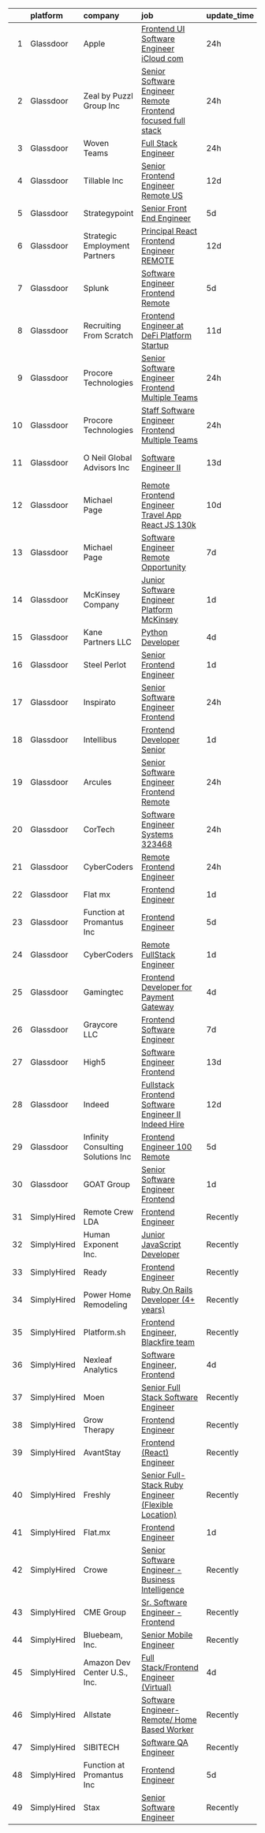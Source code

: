 

|    | platform    | company                            | job                                                                                                                                                                                                                                                                                                                                                                                                                                                                                                                                                                                                                                                                                                                                                                                                                                                                                                                                                                                                                                                                                                                                                                                                                                                                                                                                                                                                                                                                        | update_time   | location          |
|---:|:------------|:-----------------------------------|:---------------------------------------------------------------------------------------------------------------------------------------------------------------------------------------------------------------------------------------------------------------------------------------------------------------------------------------------------------------------------------------------------------------------------------------------------------------------------------------------------------------------------------------------------------------------------------------------------------------------------------------------------------------------------------------------------------------------------------------------------------------------------------------------------------------------------------------------------------------------------------------------------------------------------------------------------------------------------------------------------------------------------------------------------------------------------------------------------------------------------------------------------------------------------------------------------------------------------------------------------------------------------------------------------------------------------------------------------------------------------------------------------------------------------------------------------------------------------|:--------------|:------------------|
|  1 | Glassdoor   | Apple                              | [Frontend UI Software Engineer   iCloud com  ](https://www.glassdoor.com/partner/jobListing.htm?pos=104&ao=1110586&s=58&guid=00000181f65c371788b1654e4af0c3dd&src=GD_JOB_AD&t=SR&vt=w&cs=1_43de8c0c&cb=1657695647842&jobListingId=1008001513383&cpc=C4A69CCDBB3B9599&jrtk=3-0-1g7r5odq9i6gj801-1g7r5odqrghp1800-290d4f6c1a56f8ab--6NYlbfkN0BvKrLyj5gPmtZO9T8euul8TCxuuKNOtzRJOomxnwSEodTz2Bc-sPZlADHp0xxmf8XnzyEWUDPzxOeJQ_bMIFtkYaKArRaxpECet1GnR_-1rqWfjn5kpFXR_75PLGZ7IqJuiqh14gaDvA7ukBsd7UlTmQVJ0nOS4uOaF5xZXpvPYuG6v5jcVfWzx70NUeG2M4-EBxOhxcHl-t0Yup2yrblbWqSH70eZzfNSXa2vvuQMAGhA0gX0hkmvCKvWYExz_JgUE9_ohnxXX_LeVj7LqP0DfOfsWsHlo_IvdAWL6vGI_sI_G_tcckSHmkv1ZZ7YatsbIK-sUFke0Z-g3IhhBp6mEVuY8vW_iSGXi7SEYTNdznbtR1Y04wOm8CO_Z7fYXvhJGv3egnnlqaBYeN21vU58CosgOqX3P_o37Ll4XSXcmwlT6YBqltNG7OGm-gsi4V2V0ZODAiIeGK2IIolst2NXgIRKh6r9Rj-i0TjarWhU8cmuJGqHQG8i_0hRYrp3GwgXum-jQJuuhZ20EWesratT-2SmGIuK6IkXkYF_mwaSDSNCLey2Ucw2SXG4PPXdVYN1HCVi7dv2D0fhW3dQOqnzyotxNnKre2R2xHAK0g2R0a6ceeI-p1vLvoGAlwcggZHMtSDxaZVC8C9Y9J79zeZuvpwz296ruUmqgAt6hsTMETst56oyo7vNmrEh25KMixtH208JzA9VG1Y3faIi3hNX2F7F6el7Sst7kVMpNyf_iBLhTXGtoJ6aBFWd_ZmIi_x-O3N1HH5xBhdgTjtVCvCa8kFW_GtwvfSqV5byPVFnLE1ENZWU4WUf3krpKerTumvzop9y6bGeCWq7x1JEUkNWc6PjkAVvYOBo5LdCvvnAfQ4MB4X6GlsTVeBjmf2BOypTqsNP9qc4QRJwqNXCEiJW8LHwQF_VrK3bqBDb9-dFpK_0ohg3crc9--RfG-rvXTT1f2EgIyJJPw0s3cm88edPO2eBi4Y4UMg3M3u3bn9IqQ%3D%3D)                                                                             | 24h           | Austin, TX        |
|  2 | Glassdoor   | Zeal by Puzzl Group Inc            | [Senior Software Engineer Remote   Frontend focused  full stack ](https://www.glassdoor.com/partner/jobListing.htm?pos=122&ao=1136043&s=58&guid=00000181f65c371788b1654e4af0c3dd&src=GD_JOB_AD&t=SR&vt=w&cs=1_cc0b3567&cb=1657695647844&jobListingId=1008001022166&jrtk=3-0-1g7r5odq9i6gj801-1g7r5odqrghp1800-db14a0f433705790-)                                                                                                                                                                                                                                                                                                                                                                                                                                                                                                                                                                                                                                                                                                                                                                                                                                                                                                                                                                                                                                                                                                                                           | 24h           | San Francisco, CA |
|  3 | Glassdoor   | Woven Teams                        | [Full Stack Engineer](https://www.glassdoor.com/partner/jobListing.htm?pos=117&ao=1136043&s=58&guid=00000181f65c371788b1654e4af0c3dd&src=GD_JOB_AD&t=SR&vt=w&cs=1_17ca9970&cb=1657695647844&jobListingId=1007999476693&jrtk=3-0-1g7r5odq9i6gj801-1g7r5odqrghp1800-0dfcf67814df2a58-)                                                                                                                                                                                                                                                                                                                                                                                                                                                                                                                                                                                                                                                                                                                                                                                                                                                                                                                                                                                                                                                                                                                                                                                       | 24h           | Remote            |
|  4 | Glassdoor   | Tillable  Inc                      | [Senior Frontend Engineer  Remote US ](https://www.glassdoor.com/partner/jobListing.htm?pos=126&ao=1136043&s=58&guid=00000181f65c371788b1654e4af0c3dd&src=GD_JOB_AD&t=SR&vt=w&cs=1_17a7bc71&cb=1657695647845&jobListingId=1007972975566&jrtk=3-0-1g7r5odq9i6gj801-1g7r5odqrghp1800-f4c89152bd13483e-)                                                                                                                                                                                                                                                                                                                                                                                                                                                                                                                                                                                                                                                                                                                                                                                                                                                                                                                                                                                                                                                                                                                                                                      | 12d           | Chicago, IL       |
|  5 | Glassdoor   | Strategypoint                      | [Senior Front End Engineer](https://www.glassdoor.com/partner/jobListing.htm?pos=103&ao=1110586&s=58&guid=00000181f65c371788b1654e4af0c3dd&src=GD_JOB_AD&t=SR&vt=w&ea=1&cs=1_67616efa&cb=1657695647843&jobListingId=1007990760511&cpc=654405A9B1E0A9F5&jrtk=3-0-1g7r5odq9i6gj801-1g7r5odqrghp1800-2eb1f9986d32a8d3--6NYlbfkN0DdX1mfY0NdE8EPArwFPFtjMkIEdXeK7g4H_lDURVdYTV-b0_V6NfPTfDiH6uWv4SkxgXXY2aWhKYiSG0TVDcdQOFtMjvzLSGkVpvmqWdCwIZ1Di2ANVYkrpPtY9h3fSfbb2SLsvKU9pBqMRg0B2nZIaFcdYhGD4xhfZrtA7vpqGeAYUBV8DbFt46wNBurihXTFFuCf6VJl6f9iTU96ULcRVWh49Nkow3Z7YuoclTEkX_YMejP_qx6AMmoseGeTnA3o9nayPyknC7t2dqv7clWkGuDv5wU9BT7o6fpXU53XvazqCxtd5Vikz83DCHc82J6x2ha3PdVlGxoO1ke0zp8da6jwcUyoU35kkdcslPzBfcKjv5YrNOwHYtfAxy9eAZDC2FWYGvZc_mUb_sPPJCUNy4iG4DtjneBqypAaGmikPO96sYGw49vYxYLXM62nbMi0kYeyj5X2H-sh1qLXPhzegrMR8rtSjwkFe6013uW5RPprH1uUMmQgBLp5zSShzFM%3D)                                                                                                                                                                                                                                                                                                                                                                                                                                                                                                                                                                                                         | 5d            | Remote            |
|  6 | Glassdoor   | Strategic Employment Partners      | [Principal React Frontend Engineer  REMOTE ](https://www.glassdoor.com/partner/jobListing.htm?pos=108&ao=1110586&s=58&guid=00000181f65c371788b1654e4af0c3dd&src=GD_JOB_AD&t=SR&vt=w&ea=1&cs=1_2ffae547&cb=1657695647843&jobListingId=1007973389263&cpc=C891152315FA1AD8&jrtk=3-0-1g7r5odq9i6gj801-1g7r5odqrghp1800-5febf801c7b80555--6NYlbfkN0AKWvSE4sqLrvmChH3oy7SyLhGz62xmrQXLRHvtrs5R_U0uiG07NH3NhK1pWN3W3QFk2GV28uOC3VX1ZVFkmFGWVj1-ifSTihKm51bfuWJhOZM-vGTUfHAEUJF4TC34tZKZozEV0IB-5bx1a0KdrikA4nfPAS7lpR_jtM8rSWRe3_t4I0XetTyYj0JkVtNE3QQBXQF4mJQnF8Nwr8IioE2_fjypU2zHADm3cvhgAukreMPze1L-3KXjLleudwMGj1oTnztgDMAgQg1T1g5FtxZtRetRIL0-IeM0Yy2gjKt4YzYM6I48gADm7GxDBkt-e6aGuhp0_j8Wa-rXPSaalNjGhfZMKy2EjslX42iHXyIqmC3ugdjWpmO_CXiOYNvo9MVLvAe6334DJwX9I3rS6d5k-6o9jreCKYEYcatuHShEzfsBS2Zn3N54vNcMU3JzLi9tY93z1_rUptZ1GvfaOYnGFEgnr9msAIPv0FxaKyaDKL3V6LxbN90pvpFe4pyPY6v45pGaQLhJimht4iIZwRc6)                                                                                                                                                                                                                                                                                                                                                                                                                                                                                                                                                                      | 12d           | Remote            |
|  7 | Glassdoor   | Splunk                             | [Software Engineer  Frontend  Remote ](https://www.glassdoor.com/partner/jobListing.htm?pos=120&ao=1136043&s=58&guid=00000181f65c371788b1654e4af0c3dd&src=GD_JOB_AD&t=SR&vt=w&cs=1_b7e48c71&cb=1657695647844&jobListingId=1007991439022&jrtk=3-0-1g7r5odq9i6gj801-1g7r5odqrghp1800-1c4bb12bfa3b5574-)                                                                                                                                                                                                                                                                                                                                                                                                                                                                                                                                                                                                                                                                                                                                                                                                                                                                                                                                                                                                                                                                                                                                                                      | 5d            | San Jose, CA      |
|  8 | Glassdoor   | Recruiting From Scratch            | [Frontend Engineer at DeFi Platform Startup](https://www.glassdoor.com/partner/jobListing.htm?pos=125&ao=1136043&s=58&guid=00000181f65c371788b1654e4af0c3dd&src=GD_JOB_AD&t=SR&vt=w&ea=1&cs=1_23e5260a&cb=1657695647845&jobListingId=1007977653670&jrtk=3-0-1g7r5odq9i6gj801-1g7r5odqrghp1800-bef6a4699a212baf-)                                                                                                                                                                                                                                                                                                                                                                                                                                                                                                                                                                                                                                                                                                                                                                                                                                                                                                                                                                                                                                                                                                                                                           | 11d           | Chicago, IL       |
|  9 | Glassdoor   | Procore Technologies               | [Senior Software Engineer  Frontend  Multiple Teams ](https://www.glassdoor.com/partner/jobListing.htm?pos=123&ao=1136043&s=58&guid=00000181f65c371788b1654e4af0c3dd&src=GD_JOB_AD&t=SR&vt=w&cs=1_bced17f4&cb=1657695647844&jobListingId=1008001641521&jrtk=3-0-1g7r5odq9i6gj801-1g7r5odqrghp1800-72f5370ed8cdc842-)                                                                                                                                                                                                                                                                                                                                                                                                                                                                                                                                                                                                                                                                                                                                                                                                                                                                                                                                                                                                                                                                                                                                                       | 24h           | Myrtle Point, OR  |
| 10 | Glassdoor   | Procore Technologies               | [Staff Software Engineer  Frontend  Multiple Teams ](https://www.glassdoor.com/partner/jobListing.htm?pos=118&ao=1136043&s=58&guid=00000181f65c371788b1654e4af0c3dd&src=GD_JOB_AD&t=SR&vt=w&cs=1_47503b2a&cb=1657695647844&jobListingId=1008001641765&jrtk=3-0-1g7r5odq9i6gj801-1g7r5odqrghp1800-d6751fe40f1e1aa0-)                                                                                                                                                                                                                                                                                                                                                                                                                                                                                                                                                                                                                                                                                                                                                                                                                                                                                                                                                                                                                                                                                                                                                        | 24h           | Myrtle Point, OR  |
| 11 | Glassdoor   | O Neil Global Advisors  Inc        | [Software Engineer II](https://www.glassdoor.com/partner/jobListing.htm?pos=102&ao=1110586&s=58&guid=00000181f65c371788b1654e4af0c3dd&src=GD_JOB_AD&t=SR&vt=w&cs=1_f8c8e95c&cb=1657695647842&jobListingId=1007971017772&cpc=ACBF47B84C432121&jrtk=3-0-1g7r5odq9i6gj801-1g7r5odqrghp1800-416567280e7a40ef--6NYlbfkN0BPRp5ljO1pdajOFmr7nwJ4KTDI_QQma5YWAOGfYtS-fQJfThGLSNgSUnQXTglJJra2V3OEaMxIPOUhTm16furSlcFG4xJwKcvL52s0yZgPfwGi6nY1YFjZSVPPlYH7iqBd69vIbIXMvwza3Wii6kZoh1V4miimDZA7U1gCCMOInFT-T33NItfRJaix71_hzFTsrZTi9VVOZeoTrrJQ5ORuogvDfkk_UkfyvIHMjGrIFf3cPXPCFb6Hh1Mz8DGXTakEkLEi1sbIv1C1cp6vXiR7ID0pjpWOHNj3eKKp5d-nQB4N9xtWiAjHm84JlsOvyRHC73MQL-nLg3ki8RrharOIKF5DpJqVAMk0-AILp6YoA2EqVvDBuKmQzD5n--tY6zo88IhB_-NtdZcW7kVe4i8lGDhKEMZnjXAiE6ILC9niWiPKFdWKCJuk7apIxoNgBArqRjGLnwuy2AM7BJhd0q1paJYgQQSj2L8RxwITMjnZu5ICS8fGj_Ue4-ABXZR2CYfCH0Wijvhc-0gn91MZD5smszZ3WAKDZisgkwUE9obZGwdq1KnD6tj7FbeJKkrFfl26AEMXt1b-8eX9Z6TPuXrkcJUkcowQ5T9xAORvII5AbnWkHIDYaVVkIQhZqecynbej7cEphUnwyg%3D%3D)                                                                                                                                                                                                                                                                                                                                                                                                                                                                     | 13d           | Los Angeles, CA   |
| 12 | Glassdoor   | Michael Page                       | [Remote Frontend Engineer   Travel App   React JS    130k](https://www.glassdoor.com/partner/jobListing.htm?pos=109&ao=1110586&s=58&guid=00000181f65c371788b1654e4af0c3dd&src=GD_JOB_AD&t=SR&vt=w&cs=1_2b98ec94&cb=1657695647843&jobListingId=1007978392618&cpc=F4EED0218A761C36&jrtk=3-0-1g7r5odq9i6gj801-1g7r5odqrghp1800-259e370233ad0c53--6NYlbfkN0BR3ykMnr3Vw97HK5IC0i9Uo32NXohanwqRY-CI8z69bl4xOa6Yve6w6NlWd53uNOc4yNQxHyE30jHKcHI8T2EoxYr_1xzlVxYFKGPeZ7P2kwzFHH_R28KiLeWpIq5hzB_iUWWVkwtAv7xBrTIjmRzAN6bb0aNvBZYfVhEs9EE9mw4Gi64slSfv7IGy_iIf9XeRBqMoq64aD3lpjc4QiJySav14-DeBgCvYjFs6vNkUSETgWu0K-mF43yeFclcweDUE4hOcr5hC5_jyg6TwPBePlVoUDSkzh4566D3Uu1zKc6F8RVG9OwxaCRB4Z5c58Ukv0stHAizKbPVUr26TzeqFRRam5nNtHy1qeDQMURz86d0k3ShaatgiUw6SDLIhtCdD0Lts0F1WK71SNAST0WIDki89hQu_c7bpMr53hi0eE1rkotbhhf-2eAUueKKbqafk_CbM06lb5zrjI4iay50FnlA6vrJTIxvrxj_ZaiYa9YSbT0orLZFdXOj7ET_oDdwiZIvc_1sSsAUb0Rjebty2Q04_DXn88aEE1cIXOG-DFgOVz_geNH8kdR1iQZExT6MKbkXAFLD14Mgnv8g8svQvJaUIfhXWrCq647BUhSGQIJ_EFc2cOcwhHLITLAtrRmfYI7KJNJzjPrxK9ZPqfziQ_11cGV8mLxZl-YRCNblyAUFecBaKrpbi39nvrbulTtZxx3oeJ4XlBpfzvRvzeSlLxv2PS8Rk6-sD-b07l6QGdipfO4ogADAo07TFx3TwVWXqkcF8LC2Q6rKZ7pu-hydLqoDWKAwd1fBr0oH6K7AtfsrHBNpK5SBjZ0ifmjvTSb9xBu3ELFrvYP5qZmvA0AOIwVJqSfBr9fHVyVvCt2jioKRB-_IJzSoSDHom-8p0M96xu0Tih-76dh1aFMxW2VKF2yIED1NqxRlfHS78PRGw5Jf8bxQtHqQNfNANHQBCpdggo_yZmqDPJjYVwt74HhXwnRtcON_TcmgSP66Welc38XR_nWcL1_9tIoXnY6-vTQQXBtfmHIv9rP8djq4o4So0xhlfZ5-kYM04Qp-egp457g%3D%3D) | 10d           | Providence, RI    |
| 13 | Glassdoor   | Michael Page                       | [Software Engineer   Remote Opportunity](https://www.glassdoor.com/partner/jobListing.htm?pos=111&ao=1110586&s=58&guid=00000181f65c371788b1654e4af0c3dd&src=GD_JOB_AD&t=SR&vt=w&cs=1_e806c96c&cb=1657695647843&jobListingId=1007986062262&cpc=FA84DF7EA1EC2398&jrtk=3-0-1g7r5odq9i6gj801-1g7r5odqrghp1800-ea10f35f599ae77f--6NYlbfkN0BR3ykMnr3Vw97HK5IC0i9Uo32NXohanwqRY-CI8z69bl4xOa6Yve6w6NlWd53uNOeIneAtoURRfb4uGJF2O5KlM4_DOoGWT1e2FyXynSftl7asy3eonWVaWGhdInZ-RiSCVHUsrAm0gnNchhvE0OeGCnsei-Ln0WrM4ZpvwhyUiu1_A83woA7zL8TgTcvpAYMIZqdJziRrSIbG_Z9TV72gqGBqR-us3g41fsrU8l2YoOmYUm3WG6BAnHzKePfPrkg9kXXPPc1AIHghaVsDnJ1r6LkSin6PrQOzaZ9wILhTBZgC0FcxGK_dC-2oCwBKkW6XWNggc_lYrFsH86yAQhykMfiaIC9n-91MJ3mGEKQUOvxyf4dI2pAGgnDpHsyGyQVHP_Kca3o12HZfnbFmMAHW-UQdOJhWhlOrOIntqgfPPcvY3RpHNfxTkV8q3mz3UJK8D4eO0Z_-svto3LqEjn5OCjITHjPRIS71MAA2eQKfatujJtzRY-scKgRZ6NAjH_coXtR3HS5ug6naNMutZvK3EsPKpHmKSw275P9nJjFpyDopEbJX_z4lHUePqlXJayxDluxhnZj7ax5jm326ky9N0yAWxEGgA5UZ6yS9KODnQ1c1jOGp6tysndueWbpa_5Arh5NY2P5GkrYm_Y_jDUh4jQ5okqH73URhSgP0z_GJrx7hc785AYhELBOv2wJQKmXe3SChuouMmO5fhNlNysyPgf-LcwkKxVzZUQhrx9b9QFoSv4SE8WksKYX1uONoK-izi_nuYc2vUmQ7qMOyhAEXb6DwE_qPwtITtF8T1RE1Ud0WWe86eLYBHRb5C3cOGnuTD_Bqcsxg-cEhV4SsD8DPx8WZ4vmAIKfeberusZd3Li3h_lba2dgjVU5crci2gxM6wcI_7hP5ZtksdWTuYcK6N47BZiiXDsJv78A1zYy9Fb64lE9bhnQmDoX8v9GiXMqgFq84gDOmnNK5hSJ21oE4hfbEoW2iTovjgy-TILdrxm0lb-DPmUtqULgzvhRppXX2dz-tjYrKaCn2S17rnMLyEKC7H3ueKZCFn6LYZEwZVgbRUNnAab7R)               | 7d            | Chicago, IL       |
| 14 | Glassdoor   | McKinsey   Company                 | [Junior Software Engineer   Platform McKinsey](https://www.glassdoor.com/partner/jobListing.htm?pos=127&ao=1136043&s=58&guid=00000181f65c371788b1654e4af0c3dd&src=GD_JOB_AD&t=SR&vt=w&cs=1_df7ef917&cb=1657695647845&jobListingId=1007997216780&jrtk=3-0-1g7r5odq9i6gj801-1g7r5odqrghp1800-b96a5bbe181def4c-)                                                                                                                                                                                                                                                                                                                                                                                                                                                                                                                                                                                                                                                                                                                                                                                                                                                                                                                                                                                                                                                                                                                                                              | 1d            | Atlanta, GA       |
| 15 | Glassdoor   | Kane Partners LLC                  | [Python Developer](https://www.glassdoor.com/partner/jobListing.htm?pos=110&ao=1110586&s=58&guid=00000181f65c371788b1654e4af0c3dd&src=GD_JOB_AD&t=SR&vt=w&ea=1&cs=1_7a95f624&cb=1657695647844&jobListingId=1007993368234&cpc=9C2286EA3771AAF6&jrtk=3-0-1g7r5odq9i6gj801-1g7r5odqrghp1800-eea252d82f3e8bda--6NYlbfkN0Cqv0TaXB1315BlNYUUsQBwFmZaS8YmtZW0EaZAmkSQkJ5I0UANbPCxF2LJX3W6gVGypch2yD8ra1KLLq19Y_8hECN32JvxrkqQFnHxLEA6EJnULaqvrXQoY20ELyc5zD9JnDqa5nGIq9uTaunV2FjWbSErORqFaN2IhA5D1lgJ47T0awCTqJ7QGHlqSSezluDZQTO6c-4AiT3idXq1FN5qyKwkFuPi16LOwV-E3svZ9630YuY6H8n2MZMeDZwLYz2vlCGnmBm8Oki9ZhzzMNhJEnAM_lKRA_y0VdQ8FxbMzzDAh_xvz5yiUyRWElPSloApR6SlglzxBzJv_Hewysd2K6rKgz4fR8uzUrGK2ef2U0zfdKI7NpzPSSvYUtS8M08djWkdYg090--WOsQgQmTlznwsS13qimpSxK8cktMSkdbCOE7RlJXf_kC3mLSY9kRXmCicE5x0mukfEMhEFZJyzmuXpIWYzjnuzXS9MEg2GjcIynF-LRziKKUvSvTSyUXzkFsYF9xrDw%3D%3D)                                                                                                                                                                                                                                                                                                                                                                                                                                                                                                                                                                                                    | 4d            | Remote            |
| 16 | Glassdoor   | Steel Perlot                       | [Senior Frontend Engineer](https://www.glassdoor.com/partner/jobListing.htm?pos=130&ao=1136043&s=58&guid=00000181f65c371788b1654e4af0c3dd&src=GD_JOB_AD&t=SR&vt=w&ea=1&cs=1_e49eeaae&cb=1657695647845&jobListingId=1007997844841&jrtk=3-0-1g7r5odq9i6gj801-1g7r5odqrghp1800-4c0cb2016bc884cd-)                                                                                                                                                                                                                                                                                                                                                                                                                                                                                                                                                                                                                                                                                                                                                                                                                                                                                                                                                                                                                                                                                                                                                                             | 1d            | Los Angeles, CA   |
| 17 | Glassdoor   | Inspirato                          | [Senior Software Engineer  Frontend](https://www.glassdoor.com/partner/jobListing.htm?pos=119&ao=1136043&s=58&guid=00000181f65c371788b1654e4af0c3dd&src=GD_JOB_AD&t=SR&vt=w&cs=1_3a821434&cb=1657695647844&jobListingId=1008001502340&jrtk=3-0-1g7r5odq9i6gj801-1g7r5odqrghp1800-822233abcc45beeb-)                                                                                                                                                                                                                                                                                                                                                                                                                                                                                                                                                                                                                                                                                                                                                                                                                                                                                                                                                                                                                                                                                                                                                                        | 24h           | Remote            |
| 18 | Glassdoor   | Intellibus                         | [Frontend Developer  Senior ](https://www.glassdoor.com/partner/jobListing.htm?pos=128&ao=1136043&s=58&guid=00000181f65c371788b1654e4af0c3dd&src=GD_JOB_AD&t=SR&vt=w&ea=1&cs=1_da978904&cb=1657695647845&jobListingId=1007997972075&jrtk=3-0-1g7r5odq9i6gj801-1g7r5odqrghp1800-f5ed7b03eeef7ab2-)                                                                                                                                                                                                                                                                                                                                                                                                                                                                                                                                                                                                                                                                                                                                                                                                                                                                                                                                                                                                                                                                                                                                                                          | 1d            | Remote            |
| 19 | Glassdoor   | Arcules                            | [Senior Software Engineer Frontend  Remote ](https://www.glassdoor.com/partner/jobListing.htm?pos=113&ao=1110586&s=58&guid=00000181f65c371788b1654e4af0c3dd&src=GD_JOB_AD&t=SR&vt=w&cs=1_93959e37&cb=1657695647844&jobListingId=1007999616017&cpc=155EB9D5185558AF&jrtk=3-0-1g7r5odq9i6gj801-1g7r5odqrghp1800-4d7bcb6f472606e7--6NYlbfkN0D0ff9e8Lfwlpl5zGbQmpn59AL71QmFd7VKOAnfyjZzp5sdngV8WPgYe0dov1m7Y2mMsWsbZeYoAgUTfuzXmrUxg5FzGiUSKGslNjgNN8rHoVrO6xCt1vKgYPO-PsknIcC6VjNmnF_iIKV9na0ADxdMZmzYPMWbich0RdqxMBSvDXOwaAQZr57DJQE6C9Q5Zg091Y4ir0l4t7gvsVq6kymohJtzJ_oO0POVqb4KL0NgG3tVVWQ-80yVFoyeiQZqo8r3_1nqNfHApDRfMrbPyMMIjB5FqMY6s-oMdd2I98S9K7F-ylipv65fdJajKGWMjhefUhJRB_0j76MF7o6pvgdJo3J7SDdS3X0Y8GicI9kmLeSAMl-6TYQzIcNuzzBw2IroBggQDHCMyJWHFVXCTyYxLNl8Cvo_Nki1rAJ167sxTkg5piuBTzWqM3YGB1ABwRawGVTH7eBP7tSLwilsjB8X6ABhrAAUwdht4oSQdAnmnQ%3D%3D)                                                                                                                                                                                                                                                                                                                                                                                                                                                                                                                                                                                                               | 24h           | Irvine, CA        |
| 20 | Glassdoor   | CorTech                            | [Software Engineer  Systems    323468](https://www.glassdoor.com/partner/jobListing.htm?pos=105&ao=1110586&s=58&guid=00000181f65c371788b1654e4af0c3dd&src=GD_JOB_AD&t=SR&vt=w&cs=1_074edd12&cb=1657695647845&jobListingId=1008000207115&cpc=C4A69CCDBB3B9599&jrtk=3-0-1g7r5odq9i6gj801-1g7r5odqrghp1800-01d2bab6c3d89ef0--6NYlbfkN0ATCZlh4at3dJuJ3v9QYE_c1VOYF6jG6qQshNoY64OlFFfJ6Ge9uDdKEJr-p3Hplq87DoIaySNurHsuCvL4Y0_GqQc-PoMSoP-sia-tkFViRj311n_A4S66w9bvbsMTRwVx9SXThqHV_r-G69qQ7beXG9bmuWJBDxyJPvQsAizqLO0yxmd3JOtQENG1Ln9wZPZq7NLGuRYeTuAZJI9wkBwm2-B1Z6s0-DxSKbnMLihLVltyQMbKijpYI2ARvgVwM4oYquHcm9g-aVyLeQDOVgzcb_Jkwf_G_EOCEl8PfvFA5EBvgjF81HaEQdgSKaIx4R4sx54wxP5QTr2ovg5eAqi8c91ZAFEebCm_rJN_Ox6i4O_HJbAjtDiRJ1c3nSgIAWbPlVJCLfqyc2qRxqKNyKUj9ctj0hyqMSMPi5TcQrOY_yHwC8PuAbl_8igh6Y_xzhiiLY9h8JRmQY7cezydGZ_It_duECQkFqV-FxoSqKd0bW-slP4OFEwSamlUZ6mhrY_fQ4n1M0LOOKorUp606YMXHDIq-YUIOLag3WYU8ua3D560MxJnWm9V2tx6U8cLq5yDmPsyJdmJhQZPtO6-OS-aJsHw5xSvHpw%3D)                                                                                                                                                                                                                                                                                                                                                                                                                                                                                                   | 24h           | Milwaukee, WI     |
| 21 | Glassdoor   | CyberCoders                        | [Remote Frontend Engineer](https://www.glassdoor.com/partner/jobListing.htm?pos=107&ao=1110586&s=58&guid=00000181f65c371788b1654e4af0c3dd&src=GD_JOB_AD&t=SR&vt=w&ea=1&cs=1_679c8569&cb=1657695647843&jobListingId=1008000451652&cpc=47CFDC01B3F81FAC&jrtk=3-0-1g7r5odq9i6gj801-1g7r5odqrghp1800-46fba4a4d0216a74--6NYlbfkN0CpFJQzrgRR8WqXWK1qKKEqALWJw739KlKqr2H-MSI4eoBlI4EFrmor2FYZMP3muM3Wp3RyH9ty9Zsd-wtg0QV5J7tJWnQcMemHK8PWci-tQRchl2EmyybBSvssyx4xMla_LcucZCO2Y1-LjegJgzJLebXh-mukAsVUOvhH1DSjHJc5qjlCaA8y1BaIk1ie0yEMbcT9nTbXumcFmJbuGIzYReelMjrsF2uL0kFtf2kOAClFyCTD4U0k0YVWZN_KYTExldBLMe5DmKK_wzohf6gm7Xv5vYvqbiVZzSWK5vPhhjudKBEbhSCUJzeFe0-azbumVIjd1sHTHLbGNIKUERtMI4e-4oN6L4YJSGez7LKqJaGiFRXZPTWml3F0yUXRPfGh4PpP22T1BCG6ezXRioC19sNdKjX3DfD64iGrokwQnccOXETIw91Tz0CoX7Ad3vPDz_jFhF1HxrnCANhZhZzMrs4-AQLLna7PPL9vZTeaM6_p3JYEummXXcUh_dMDe7G5IuYzGFn_ZhqgPd7ChM-XiRcrvr5sE0cLeQDHb3RDCHyTZzFhY9FQPJjt9FTKyW8hPfD_qwioanPG0fYO6tI7UFuU1u23eBTUSKzIuIiuN9xyN95Fkbw9w7y8VnDtWhMJz0WlwfgkvJnXf4yMg3-diuxBrHeyio8Rbzou-6NYYbjDRMxHbOJzJlxpqWDYCpJEZv3cUzr3N7xsc242XOKWGKUCnrfD3_nHgcUC8HTjnnAFogBbmgYcp5usvh26f64UHVMJDEzk5ngmRbNavEAPjdyT7zqx2z5ktf8ZXEsWq-oxw8NaZ51Tl4sPfv7YcNIO4csQkpLKVyjW2qolpt-MnTmgoAC0gBNMvH7jt7QsPIUvkIn5unZhHOhk2xv5JTjHZBuf6uHgZdurMiMuLy5tXVqhOzHf0Gjp_7ZgZvg1_yhxcufoCu1doz1cGPgEA7lgMcHYu3tM9B__rNMMpem8T59vCBVexiqlGenVwe_y0AAMqtXv9c9M)                                                                                        | 24h           | Austin, TX        |
| 22 | Glassdoor   | Flat mx                            | [Frontend Engineer](https://www.glassdoor.com/partner/jobListing.htm?pos=114&ao=1136043&s=58&guid=00000181f65c371788b1654e4af0c3dd&src=GD_JOB_AD&t=SR&vt=w&ea=1&cs=1_fcc313e3&cb=1657695647844&jobListingId=1007998528434&jrtk=3-0-1g7r5odq9i6gj801-1g7r5odqrghp1800-37b222a53d35f74b-)                                                                                                                                                                                                                                                                                                                                                                                                                                                                                                                                                                                                                                                                                                                                                                                                                                                                                                                                                                                                                                                                                                                                                                                    | 1d            | Remote            |
| 23 | Glassdoor   | Function at Promantus Inc          | [Frontend Engineer](https://www.glassdoor.com/partner/jobListing.htm?pos=116&ao=1136043&s=58&guid=00000181f65c371788b1654e4af0c3dd&src=GD_JOB_AD&t=SR&vt=w&ea=1&cs=1_8c52a0a0&cb=1657695647844&jobListingId=1007990199027&jrtk=3-0-1g7r5odq9i6gj801-1g7r5odqrghp1800-1d501c1dea3f2946-)                                                                                                                                                                                                                                                                                                                                                                                                                                                                                                                                                                                                                                                                                                                                                                                                                                                                                                                                                                                                                                                                                                                                                                                    | 5d            | Remote            |
| 24 | Glassdoor   | CyberCoders                        | [Remote FullStack Engineer](https://www.glassdoor.com/partner/jobListing.htm?pos=112&ao=1110586&s=58&guid=00000181f65c371788b1654e4af0c3dd&src=GD_JOB_AD&t=SR&vt=w&ea=1&cs=1_fbefa77a&cb=1657695647844&jobListingId=1007997837509&cpc=FB7E4A1762AE5BEC&jrtk=3-0-1g7r5odq9i6gj801-1g7r5odqrghp1800-6a84cd467d3087b8--6NYlbfkN0CpFJQzrgRR8WqXWK1qKKEqALWJw739KlKqr2H-MSI4eoBlI4EFrmor2FYZMP3muM3cVikKu2JHME3GouFx52_yPcTuFLKMMlI5ZO4zTe9DsbzNNSopvHbBC7g5X8ARkm0y4oVViNWDwqdH0y1EirEQbE6bsDkloKsh7IF7VX3m4ETWYuAt8UhQU0Z3qE0UNbERViPRUMf4HzPG5US3zMVzR82JHGaoPCXIssOiA6ZdJ4QeS4_rgs4LKKfyC8jm_SlUShZNs2cMyq4fEqexfIU67zs5xZNicfoQELTlTy3prEEfDu0qi2wsrktVdng5cK-VNty7y_BqM5uWWNOt0_XB5VFPZjaxTZjYIUnAwaYNKuKUCoYXbEbqZIp1NaJ53jjPLobgDbgKvA9PR7Mn-VE581OmxynIY-Kx0_GbmRODgBhW8iICEdl4BZbOPLD7ajF3mHzKOVlW6Q9e0M3U_WfIHtIgqzqrgvhGTgHns5uOm5b2Rch9wwNUhgRfXiKPxg5awQHsczKGguYgDWCGlb6pRDY3ZNRN0RETXwPR0HiJWoRxJuNJK7NSDBHeQRmm52uN4hAEaG6KvC8MciE5zuw-pZEYqGRhSSdZt54v3oik-MteeYmhFr_Xo79OflG4kNon4hmkpB4dVN-ypIRzhJsJ2N1xn41YkQE_Haid_A6pbupZbW4Zz51dcuHy3YgbQWON66Y-Qk08T6W6q8M1IR0jXcux7786SEUCrlmzFHG-s6tFRRvZMMApNPqQEZ47PbKVdPKNwcRPVj8OBCUTronBqyQywjLjoHvnxBAckilqQOatOAQM7CTOIYwREYHNsRNnmAzrYTW6NwJEwatrnJf4sDIFLu5MLH7di-wz9ejwkZh13qLFKUfeJLo43DWG0un5WUSmjjZlaTPH92qpBGYW6rcEeuNkXf1PAjl3KEEEp7YKiwdhdi0vheEzDIGideS-zGiyIvH_jsfxInomxy3HxznGyi3FQVc%3D)                                                                                                         | 1d            | San Francisco, CA |
| 25 | Glassdoor   | Gamingtec                          | [Frontend Developer for Payment Gateway](https://www.glassdoor.com/partner/jobListing.htm?pos=124&ao=1136043&s=58&guid=00000181f65c371788b1654e4af0c3dd&src=GD_JOB_AD&t=SR&vt=w&cs=1_b2bd0425&cb=1657695647844&jobListingId=1007993662189&jrtk=3-0-1g7r5odq9i6gj801-1g7r5odqrghp1800-6dc2648525a55191-)                                                                                                                                                                                                                                                                                                                                                                                                                                                                                                                                                                                                                                                                                                                                                                                                                                                                                                                                                                                                                                                                                                                                                                    | 4d            | Remote            |
| 26 | Glassdoor   | Graycore  LLC                      | [Frontend Software Engineer](https://www.glassdoor.com/partner/jobListing.htm?pos=129&ao=1136043&s=58&guid=00000181f65c371788b1654e4af0c3dd&src=GD_JOB_AD&t=SR&vt=w&ea=1&cs=1_0f71c638&cb=1657695647845&jobListingId=1007985249309&jrtk=3-0-1g7r5odq9i6gj801-1g7r5odqrghp1800-520539a6c2a71574-)                                                                                                                                                                                                                                                                                                                                                                                                                                                                                                                                                                                                                                                                                                                                                                                                                                                                                                                                                                                                                                                                                                                                                                           | 7d            | Remote            |
| 27 | Glassdoor   | High5                              | [Software Engineer   Frontend](https://www.glassdoor.com/partner/jobListing.htm?pos=106&ao=1110586&s=58&guid=00000181f65c371788b1654e4af0c3dd&src=GD_JOB_AD&t=SR&vt=w&ea=1&cs=1_fc8b17bd&cb=1657695647843&jobListingId=1007971186944&cpc=C19BE7EA145E205E&jrtk=3-0-1g7r5odq9i6gj801-1g7r5odqrghp1800-d023ae78966e6dd0--6NYlbfkN0AV8vU3o9nlw7wqa180ZkP3oAg17VLIhkP1SPyaIh_MQVSfWHQ_D-a5zztdBH5vi5wTWg665uJaFahjhoNYdcRMRS30MMUeTtDrU0r2CPGzrOUO5HCS2HQAp8Sf_NkrukvZiLdqWS3Ka6KDDoSB1cQllbUR9_zzF_j0KL6r9NGEnO3Uj_9NXj4g5M_4rxo9DEBNuIcVtr9-2XR_k6o058K4u8DUo828WdcAuGTBdyqXGIx1snuqPdmNEjfqVY-ZwX1d90JcxdAiiXUmzWDfV9OWGakKymfisUEIiUT6P2DUA-Bic7eDEubEB_aekV3CB5bkRjhd2m8NFcKe7UKUgn-8Zo4jFfYYRHgcsgumzhj0cR6dxi8AJAkNC2pHt05nU3O_cPqbmPBbUmQu1MPSSEd4v1oA4d4a3pIcP8r_lgs5_uGc2YuoXC4G-f0dGkFEA1fhm-f41462Z9RHVp4uJ6V5stkhWhOy26ldRlCurSsG4mZHhkd_d4cL7w56sYyVA90iwgFH_deeQQkhbuF6xmI6)                                                                                                                                                                                                                                                                                                                                                                                                                                                                                                                                                                                    | 13d           | Remote            |
| 28 | Glassdoor   | Indeed                             | [Fullstack Frontend Software Engineer II  Indeed Hire](https://www.glassdoor.com/partner/jobListing.htm?pos=101&ao=1110586&s=58&guid=00000181f65c371788b1654e4af0c3dd&src=GD_JOB_AD&t=SR&vt=w&cs=1_189a91f9&cb=1657695647842&jobListingId=1007973733248&cpc=9C938E8DE9AD6C02&jrtk=3-0-1g7r5odq9i6gj801-1g7r5odqrghp1800-761af04117d8d8f3--6NYlbfkN0CiRNM7CVr8YueLFKlzwbFWI0o7IjV438l4sVrvKZ0flpURU_mqoI8E-VxPfg2eTCGNO0c84lneqGNu21B-SU0ZRT3xbQzya7RRrISv7TXAERlYaCMi_nhp8rfc0iqiFIo4PhBw6eal51kmwcYfCd7KPaxKo_g0PWYugxd6czRCiwnY3MV07ZiESBTYtMGR4AlJbjOwoOCkXIOpGYIUfqNOmrlFcMigzsDt6zd5vsdD4uJqG-W3q9Hascq9EEM2gAuoE4SUpZj4qAEbuAqBnZwJDjioQne6YMSuQaeG0JxSnmUon_i845e77YLllPVyKDJMHIHbKaFLVAxm2dEPTj6R357XJY2DLzt6ngdnnO2a4Ll98eaTl_7JxUb2s4tJQT_wdGjTqgH7kPparoArrfA77XlH_L7VaEinxTY9tebkun4PNcseH-i5M2PwsXPgYLH-Wob2ZWa_Of7xVqRxpdlk7Td2CIP_7tbXkkDAYckprJjAoOwkopZFLLMb1WYU6UctstRneGAyDCre63wkfGp2_JXCRtLOfa4%3D)                                                                                                                                                                                                                                                                                                                                                                                                                                                                                                                                                   | 12d           | Seattle, WA       |
| 29 | Glassdoor   | Infinity Consulting Solutions  Inc | [Frontend Engineer 100  Remote](https://www.glassdoor.com/partner/jobListing.htm?pos=121&ao=1136043&s=58&guid=00000181f65c371788b1654e4af0c3dd&src=GD_JOB_AD&t=SR&vt=w&cs=1_75296172&cb=1657695647844&jobListingId=1007990330868&jrtk=3-0-1g7r5odq9i6gj801-1g7r5odqrghp1800-70dd058b975c3f49-)                                                                                                                                                                                                                                                                                                                                                                                                                                                                                                                                                                                                                                                                                                                                                                                                                                                                                                                                                                                                                                                                                                                                                                             | 5d            | San Francisco, CA |
| 30 | Glassdoor   | GOAT Group                         | [Senior Software Engineer   Frontend](https://www.glassdoor.com/partner/jobListing.htm?pos=115&ao=1136043&s=58&guid=00000181f65c371788b1654e4af0c3dd&src=GD_JOB_AD&t=SR&vt=w&ea=1&cs=1_76cd311b&cb=1657695647844&jobListingId=1007998395288&jrtk=3-0-1g7r5odq9i6gj801-1g7r5odqrghp1800-dc5befb061cb40d8-)                                                                                                                                                                                                                                                                                                                                                                                                                                                                                                                                                                                                                                                                                                                                                                                                                                                                                                                                                                                                                                                                                                                                                                  | 1d            | Los Angeles, CA   |
| 31 | SimplyHired | Remote Crew LDA                    | [Frontend Engineer](https://www.simplyhired.com/job/-Fkrwb6fWqFurJJjgwx-np_o7iakz_1cKaj7YHiyptGWxWdERE3hJw?q=frontend+engineer)                                                                                                                                                                                                                                                                                                                                                                                                                                                                                                                                                                                                                                                                                                                                                                                                                                                                                                                                                                                                                                                                                                                                                                                                                                                                                                                                            | Recently      | Remote            |
| 32 | SimplyHired | Human Exponent Inc.                | [Junior JavaScript Developer](https://www.simplyhired.com/job/PTV9S7A6lUX9p5R04glspUPwTi-M535ONlmFlTxSijfsIywKBY_anw?q=frontend+engineer)                                                                                                                                                                                                                                                                                                                                                                                                                                                                                                                                                                                                                                                                                                                                                                                                                                                                                                                                                                                                                                                                                                                                                                                                                                                                                                                                  | Recently      | Remote            |
| 33 | SimplyHired | Ready                              | [Frontend Engineer](https://www.simplyhired.com/job/NfBh9lIXHlK5WnBnJRBiQm0lcc0VntcXWDxclZFLZkHgoLP9ATK3oQ?q=frontend+engineer)                                                                                                                                                                                                                                                                                                                                                                                                                                                                                                                                                                                                                                                                                                                                                                                                                                                                                                                                                                                                                                                                                                                                                                                                                                                                                                                                            | Recently      | California        |
| 34 | SimplyHired | Power Home Remodeling              | [Ruby On Rails Developer (4+ years)](https://www.simplyhired.com/job/ZtVXN67-BUlgf5WujR_ulfCPN3b-9adAnO-XpT8UYlH7wnHS-QTwTw?q=frontend+engineer)                                                                                                                                                                                                                                                                                                                                                                                                                                                                                                                                                                                                                                                                                                                                                                                                                                                                                                                                                                                                                                                                                                                                                                                                                                                                                                                           | Recently      | Newark, DE        |
| 35 | SimplyHired | Platform.sh                        | [Frontend Engineer, Blackfire team](https://www.simplyhired.com/job/c64bOpkippdV5tpPV4H-y4VGzxv1EiI_7ezoKgEFc03t5XxKAjAbtA?q=frontend+engineer)                                                                                                                                                                                                                                                                                                                                                                                                                                                                                                                                                                                                                                                                                                                                                                                                                                                                                                                                                                                                                                                                                                                                                                                                                                                                                                                            | Recently      | Remote            |
| 36 | SimplyHired | Nexleaf Analytics                  | [Software Engineer, Frontend](https://www.simplyhired.com/job/FG6pxnWkqDp5Nb0yf8ClV-BfEPoB-va0nnu8Ft18pXX-aG0xzMy0_w?q=frontend+engineer)                                                                                                                                                                                                                                                                                                                                                                                                                                                                                                                                                                                                                                                                                                                                                                                                                                                                                                                                                                                                                                                                                                                                                                                                                                                                                                                                  | 4d            | Remote            |
| 37 | SimplyHired | Moen                               | [Senior Full Stack Software Engineer](https://www.simplyhired.com/job/1IoT-7QZFJOG0NfV-lKlBdIrrRgTNTvHWnIwFltE0eLn7-mnNqHnZw?q=frontend+engineer)                                                                                                                                                                                                                                                                                                                                                                                                                                                                                                                                                                                                                                                                                                                                                                                                                                                                                                                                                                                                                                                                                                                                                                                                                                                                                                                          | Recently      | North Olmsted, OH |
| 38 | SimplyHired | Grow Therapy                       | [Frontend Engineer](https://www.simplyhired.com/job/mprtLP47bTkt8dKEWmTiHBJ-0dMRGZJklYM7S2AbowhWHcyuGFDaiA?q=frontend+engineer)                                                                                                                                                                                                                                                                                                                                                                                                                                                                                                                                                                                                                                                                                                                                                                                                                                                                                                                                                                                                                                                                                                                                                                                                                                                                                                                                            | Recently      | Remote            |
| 39 | SimplyHired | AvantStay                          | [Frontend (React) Engineer](https://www.simplyhired.com/job/8M188mnz57Hr6wvVMI2cZZ4P1FZfjalTtCBMPCG76P96GHxhPD1JUA?q=frontend+engineer)                                                                                                                                                                                                                                                                                                                                                                                                                                                                                                                                                                                                                                                                                                                                                                                                                                                                                                                                                                                                                                                                                                                                                                                                                                                                                                                                    | Recently      | Los Angeles, CA   |
| 40 | SimplyHired | Freshly                            | [Senior Full-Stack Ruby Engineer (Flexible Location)](https://www.simplyhired.com/job/5Rm6gI6BUhXQw4_hZbvQ3_CztwgY7zE6vM59iSYWuItG579yfV3bgA?q=frontend+engineer)                                                                                                                                                                                                                                                                                                                                                                                                                                                                                                                                                                                                                                                                                                                                                                                                                                                                                                                                                                                                                                                                                                                                                                                                                                                                                                          | Recently      | Remote            |
| 41 | SimplyHired | Flat.mx                            | [Frontend Engineer](https://www.simplyhired.com/job/v_G9OQuujQOyvEzBhN1QYt8YDnxc4SSR9jNdbkXlwehi7_9HggQWcw?q=frontend+engineer)                                                                                                                                                                                                                                                                                                                                                                                                                                                                                                                                                                                                                                                                                                                                                                                                                                                                                                                                                                                                                                                                                                                                                                                                                                                                                                                                            | 1d            | Remote            |
| 42 | SimplyHired | Crowe                              | [Senior Software Engineer - Business Intelligence](https://www.simplyhired.com/job/oimgkuKstXGj5KcFJdA0FCIwZs9mH0A3nR0a-xcXfqarGQjPywk8Ew?q=frontend+engineer)                                                                                                                                                                                                                                                                                                                                                                                                                                                                                                                                                                                                                                                                                                                                                                                                                                                                                                                                                                                                                                                                                                                                                                                                                                                                                                             | Recently      | Chicago, IL       |
| 43 | SimplyHired | CME Group                          | [Sr. Software Engineer - Frontend](https://www.simplyhired.com/job/ujyHv7u3zs-97pmVpujw0lQ7UHbgL3QyTrAyKc0Uiiqr3Y9TP7IEKw?q=frontend+engineer)                                                                                                                                                                                                                                                                                                                                                                                                                                                                                                                                                                                                                                                                                                                                                                                                                                                                                                                                                                                                                                                                                                                                                                                                                                                                                                                             | Recently      | Chicago, IL       |
| 44 | SimplyHired | Bluebeam, Inc.                     | [Senior Mobile Engineer](https://www.simplyhired.com/job/xJChIcymtiVXNZSc3ZQoZRxicUdBbX9jXXPtViLjv85lewCbbeqinQ?q=frontend+engineer)                                                                                                                                                                                                                                                                                                                                                                                                                                                                                                                                                                                                                                                                                                                                                                                                                                                                                                                                                                                                                                                                                                                                                                                                                                                                                                                                       | Recently      | Dallas, TX        |
| 45 | SimplyHired | Amazon Dev Center U.S., Inc.       | [Full Stack/Frontend Engineer (Virtual)](https://www.simplyhired.com/job/g97uta5zjZWdC-fci_Cac-Q2BpuveSFEfXMceggzd190OhDn4qYNFg?q=frontend+engineer)                                                                                                                                                                                                                                                                                                                                                                                                                                                                                                                                                                                                                                                                                                                                                                                                                                                                                                                                                                                                                                                                                                                                                                                                                                                                                                                       | 4d            | Remote            |
| 46 | SimplyHired | Allstate                           | [Software Engineer- Remote/ Home Based Worker](https://www.simplyhired.com/job/Xk9faOL52iHFqoOWOF7r0ud4LBz03rinO_AQ2ZKxvfKnG6SZiAKqQQ?q=frontend+engineer)                                                                                                                                                                                                                                                                                                                                                                                                                                                                                                                                                                                                                                                                                                                                                                                                                                                                                                                                                                                                                                                                                                                                                                                                                                                                                                                 | Recently      | Remote            |
| 47 | SimplyHired | SIBITECH                           | [Software QA Engineer](https://www.simplyhired.com/job/0yGJz9Mh47juargaEj2eWpwPRFo5Xls4O3_FsknvRLNWivFQ-s3mig?q=frontend+engineer)                                                                                                                                                                                                                                                                                                                                                                                                                                                                                                                                                                                                                                                                                                                                                                                                                                                                                                                                                                                                                                                                                                                                                                                                                                                                                                                                         | Recently      | Remote            |
| 48 | SimplyHired | Function at Promantus Inc          | [Frontend Engineer](https://www.simplyhired.com/job/gBlFJEwdtlC-zUPNejZ_UxhkhT79cdHlCgwl7buJlNpJrPjAfkqUEw?q=frontend+engineer)                                                                                                                                                                                                                                                                                                                                                                                                                                                                                                                                                                                                                                                                                                                                                                                                                                                                                                                                                                                                                                                                                                                                                                                                                                                                                                                                            | 5d            | Remote            |
| 49 | SimplyHired | Stax                               | [Senior Software Engineer](https://www.simplyhired.com/job/M5qAWxQ8lHR-aBhauulJmtHRVewJiA6pvW5NgSfQWaLLR3g25mwlYg?q=frontend+engineer)                                                                                                                                                                                                                                                                                                                                                                                                                                                                                                                                                                                                                                                                                                                                                                                                                                                                                                                                                                                                                                                                                                                                                                                                                                                                                                                                     | Recently      | Remote            |